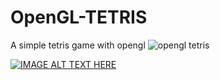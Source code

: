 # OpenGL-TETRIS
A simple tetris game with opengl
![opengl tetris](https://user-images.githubusercontent.com/37250154/177620670-d77a67dc-81a8-4d1c-b644-81edc4617395.png)

[![IMAGE ALT TEXT HERE](https://img.youtube.com/vi/DZpCuYjoE8c/0.jpg)](https://www.youtube.com/watch?v=DZpCuYjoE8c)
